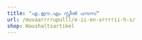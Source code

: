 ```yaml
---
title: "എ.ഈ.എം സ്റ്റീൽ ഹൗസ്"
url: /muvaarrrrupulll/e-ii-en-srrrrii-h-s/
shop: Haushaltsartikel
---
```

